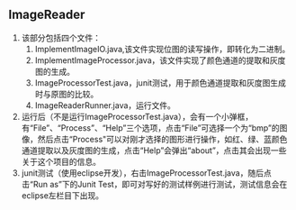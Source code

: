 ## ImageReader 
1. 该部分包括四个文件：
    1. ImplementImageIO.java,该文件实现位图的读写操作，即转化为二进制。
    2. ImplementImageProcessor.java，该文件实现了颜色通道的提取和灰度图的生成。
    3. ImageProcessorTest.java，junit测试，用于颜色通道提取和灰度图生成时与原图的比较。
    4. ImageReaderRunner.java，运行文件。
2. 运行后（不是运行ImageProcessorTest.java），会有一个小弹框，有“File”、“Process”、“Help”三个选项，点击“File”可选择一个为“bmp”的图像，然后点击“Process"可以对刚才选择的图形进行操作，如红、绿、蓝颜色通道提取以及灰度图的生成，点击“Help”会弹出“about”，点击其会出现一些关于这个项目的信息。
3. junit测试（使用eclipse开发），右击ImageProcessorTest.java，随后点击“Run as”下的Junit Test，即可对写好的测试样例进行测试，测试信息会在eclipse左栏目下出现。